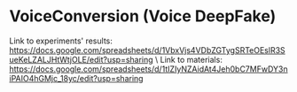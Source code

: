 # VoiceConversion (Voice DeepFake)
Link to experiments' results: https://docs.google.com/spreadsheets/d/1VbxVjs4VDbZGTygSRTeOEslR3SueKeLZALJHtWtjOLE/edit?usp=sharing \\
Link to materials: https://docs.google.com/spreadsheets/d/1tIZIyNZAidAt4Jeh0bC7MFwDY3niPAIO4hGMjc_18yc/edit?usp=sharing
